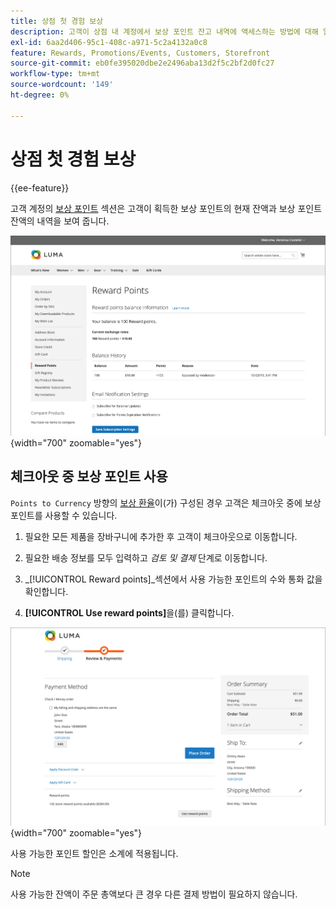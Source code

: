 ```yaml
---
title: 상점 첫 경험 보상
description: 고객이 상점 내 계정에서 보상 포인트 잔고 내역에 액세스하는 방법에 대해 알아봅니다.
exl-id: 6aa2d406-95c1-408c-a971-5c2a4132a0c8
feature: Rewards, Promotions/Events, Customers, Storefront
source-git-commit: eb0fe395020dbe2e2496aba13d2f5c2bf2d0fc27
workflow-type: tm+mt
source-wordcount: '149'
ht-degree: 0%

---
```


# 상점 첫 경험 보상

{{ee-feature}}

고객 계정의 [보상 포인트](rewards-loyalty.md) 섹션은 고객이 획득한 보상 포인트의 현재 잔액과 보상 포인트 잔액의 내역을 보여 줍니다.

![보상 포인트](./assets/account-dashboard-reward-points.png){width="700" zoomable="yes"}

## 체크아웃 중 보상 포인트 사용

`Points to Currency` 방향의 [보상 환율](reward-exchange-rates.md)이(가) 구성된 경우 고객은 체크아웃 중에 보상 포인트를 사용할 수 있습니다.

1. 필요한 모든 제품을 장바구니에 추가한 후 고객이 체크아웃으로 이동합니다.

1. 필요한 배송 정보를 모두 입력하고 _검토 및 결제_ 단계로 이동합니다.

1. _[!UICONTROL Reward points]_섹션에서 사용 가능한 포인트의 수와 통화 값을 확인합니다.

1. **[!UICONTROL Use reward points]**&#x200B;을(를) 클릭합니다.

![체크아웃 시 보상 포인트](./assets/reward-points-on-checkout.png){width="700" zoomable="yes"}

사용 가능한 포인트 할인은 소계에 적용됩니다.

>[!NOTE]
>
>사용 가능한 잔액이 주문 총액보다 큰 경우 다른 결제 방법이 필요하지 않습니다.
